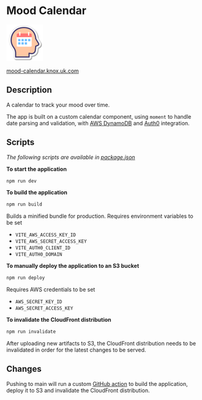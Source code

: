 # Mood Calendar

![Mood calendar icon](public/mood-calendar.png)

[mood-calendar.knox.uk.com](https://mood-calendar.knox.uk.com)

## Description

A calendar to track your mood over time.

The app is built on a custom calendar component, using `moment` to handle date parsing and validation, with [AWS DynamoDB](https://aws.amazon.com/dynamodb) and [Auth0](https://auth0.com) integration.

## Scripts

_The following scripts are available in [package.json](./package.json)_

**To start the application**

```bash
npm run dev
```

**To build the application**

```bash
npm run build
```

Builds a minified bundle for production.
Requires environment variables to be set

- `VITE_AWS_ACCESS_KEY_ID`
- `VITE_AWS_SECRET_ACCESS_KEY`
- `VITE_AUTH0_CLIENT_ID`
- `VITE_AUTH0_DOMAIN`

**To manually deploy the application to an S3 bucket**

```bash
npm run deploy
```

Requires AWS credentials to be set

- `AWS_SECRET_KEY_ID`
- `AWS_SECRET_ACCESS_KEY`

**To invalidate the CloudFront distribution**

```bash
npm run invalidate
```

After uploading new artifacts to S3, the CloudFront distribution needs to be invalidated in order for the latest changes to be served.

## Changes

Pushing to main will run a custom [GitHub action](.github/workflows/main.yml) to build the application, deploy it to S3 and invalidate the CloudFront distribution.
